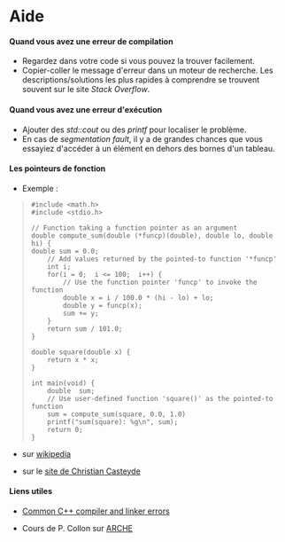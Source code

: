 # Aide

#### Quand vous avez une erreur de compilation

- Regardez dans votre code si vous pouvez la trouver facilement.
- Copier-coller le message d'erreur dans un moteur de recherche. Les
  descriptions/solutions les plus rapides à comprendre se trouvent souvent sur
  le site *Stack Overflow*.

#### Quand vous avez une erreur d'exécution

- Ajouter des *std::cout* ou des *printf* pour localiser le problème.
- En cas de *segmentation fault*, il y a de grandes chances que vous essayiez
d'accéder à un élément en dehors des bornes d'un tableau.

#### Les pointeurs de fonction

- Exemple :
> ```
> #include <math.h>
> #include <stdio.h>
> 
> // Function taking a function pointer as an argument
> double compute_sum(double (*funcp)(double), double lo, double hi) {
> double sum = 0.0;
>     // Add values returned by the pointed-to function '*funcp'
>     int i;
>     for(i = 0;  i <= 100;  i++) {
>         // Use the function pointer 'funcp' to invoke the function
>         double x = i / 100.0 * (hi - lo) + lo;
>         double y = funcp(x);
>         sum += y;
>     }
>     return sum / 101.0;
> }
> 
> double square(double x) {
>     return x * x;
> }
> 
> int main(void) {
>     double  sum;
>     // Use user-defined function 'square()' as the pointed-to function
>     sum = compute_sum(square, 0.0, 1.0)
>     printf("sum(square): %g\n", sum);
>     return 0;
> }
> 
> ```

- sur [wikipedia](https://en.wikipedia.org/wiki/Function_pointer)

- sur le [site de Christian Casteyde](http://casteyde.christian.free.fr/cpp/cours/online/x2102.html)

#### Liens utiles

- [Common C++ compiler and linker errors](https://www.csee.umbc.edu/courses/undergraduate/202/fall04/Projects/CommonErrors.shtml)

- Cours de P. Collon sur [ARCHE](https://arche.univ-lorraine.fr/course/view.php?id=61374)
